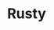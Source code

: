 ---
title: "Rusty"
layout: photo-post
categories:
  - Photos
image: http://files.claycarson.net/photos/2007-12-02-rusty.jpg
---
